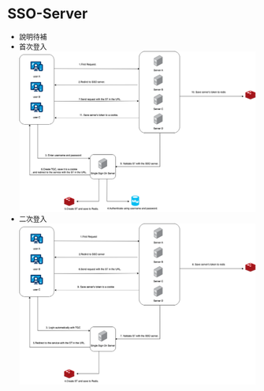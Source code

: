 # SSO-Server
- 說明待補
- 首次登入
![image](https://github.com/cwma1219/SSO-Server/blob/main/png/SSO-%E9%A6%96%E6%AC%A1%E7%99%BB%E5%85%A5.png)
- 二次登入
![image](https://github.com/cwma1219/SSO-Server/blob/main/png/SSO-%E5%B7%B2%E7%99%BB%E5%85%A5%E9%81%8E.png)
